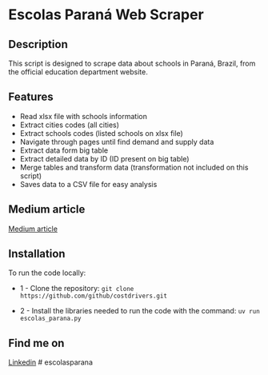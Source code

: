 # Escolas Paraná Web Scraper

## Description

This script is designed to scrape data about schools in Paraná, Brazil, from the official education department website.

## Features

- Read xlsx file with schools information
- Extract cities codes (all cities)
- Extract schools codes (listed schools on xlsx file)
- Navigate through pages until find demand and supply data
- Extract data form big table
- Extract detailed data by ID (ID present on big table)
- Merge tables and transform data (transformation not included on this script)
- Saves data to a CSV file for easy analysis

## Medium article

[Medium article]()

## Installation

To run the code locally:

* 1 - Clone the repository:
  ```git clone https://github.com/github/costdrivers.git```

* 2 - Install the libraries needed to run the code with the command:
  ```uv run escolas_parana.py```

## Find me on

[Linkedin](https://www.linkedin.com/in/mario-carvalho-5a686aab/)
#   e s c o l a s p a r a n a  
 